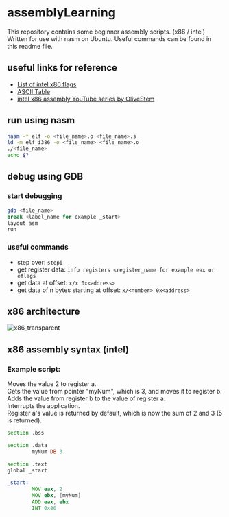 # assemblyLearning
This repository contains some beginner assembly scripts. (x86 / intel)
Written for use with nasm on Ubuntu.
Useful commands can be found in this readme file.

## useful links for reference
- [List of intel x86 flags](https://riptutorial.com/x86/example/6976/flags-register)
- [ASCII Table](https://upload.wikimedia.org/wikipedia/commons/thumb/1/1b/ASCII-Table-wide.svg/2560px-ASCII-Table-wide.svg.png)
- [intel x86 assembly YouTube series by OliveStem](https://www.youtube.com/watch?v=yBO-EJoVDo0&list=PL2EF13wm-hWCoj6tUBGUmrkJmH1972dBB)

## run using nasm
```bash
nasm -f elf -o <file_name>.o <file_name>.s
ld -m elf_i386 -o <file_name> <file_name>.o
./<file_name>
echo $?
```

## debug using GDB
### start debugging
```bash
gdb <file_name>
break <label_name for example _start>
layout asm
run
```
### useful commands
- step over: ```stepi```
- get register data: ```info registers <register_name for example eax or eflags```
- get data at offset: ```x/x 0x<address>```
- get data of n bytes starting at offset: ```x/<number> 0x<address>```

## x86 architecture
![x86_transparent](https://github.com/HenrikSydow/assemblyLearning/assets/73906135/3c694116-3b93-413e-8346-5622bfc4adb3)




## x86 assembly syntax (intel)
### Example script:
Moves the value 2 to register a.  
Gets the value from pointer "myNum", which is 3, and moves it to register b.  
Adds the value from register b to the value of register a.  
Interrupts the application.  
Register a's value is returned by default, which is now the sum of 2 and 3 (5 is returned).  
```asm
section .bss

section .data
        myNum DB 3

section .text
global _start

_start:
        MOV eax, 2
        MOV ebx, [myNum]
        ADD eax, ebx
        INT 0x80
```
